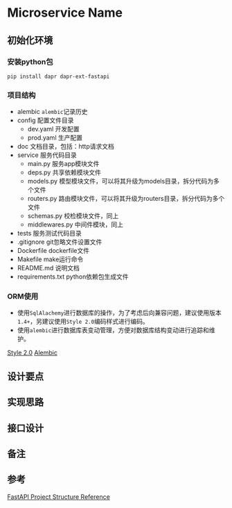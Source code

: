 # Microservice Name

## 初始化环境

### 安装python包

```shell
pip install dapr dapr-ext-fastapi
```

### 项目结构
- alembic `alembic`记录历史
- config 配置文件目录
  - dev.yaml 开发配置
  - prod.yaml 生产配置
- doc 文档目录，包括：http请求文档
- service 服务代码目录
  - main.py 服务app模块文件
  - deps.py 共享依赖模块文件
  - models.py 模型模块文件，可以将其升级为models目录，拆分代码为多个文件
  - routers.py 路由模块文件，可以将其升级为routers目录，拆分代码为多个文件
  - schemas.py 校检模块文件，同上
  - middlewares.py 中间件模块，同上
- tests 服务测试代码目录
- .gitignore git忽略文件设置文件
- Dockerfile dockerfile文件
- Makefile make运行命令
- README.md 说明文档
- requirements.txt python依赖包生成文件

### ORM使用

- 使用`SqlAlachemy`进行数据库的操作，为了考虑后向兼容问题，建议使用版本`1.4+`，另建议使用`Style 2.0`编码样式进行编码。
- 使用`alembic`进行数据库表变动管理，方便对数据库结构变动进行追踪和维护。


[Style 2.0](https://docs.sqlalchemy.org/en/14/tutorial/index.html)
[Alembic](./doc/alembic.md)

## 设计要点


## 实现思路


## 接口设计


## 备注


## 参考

[FastAPI Project Structure Reference](https://fastapi.tiangolo.com/tutorial/bigger-applications/)
